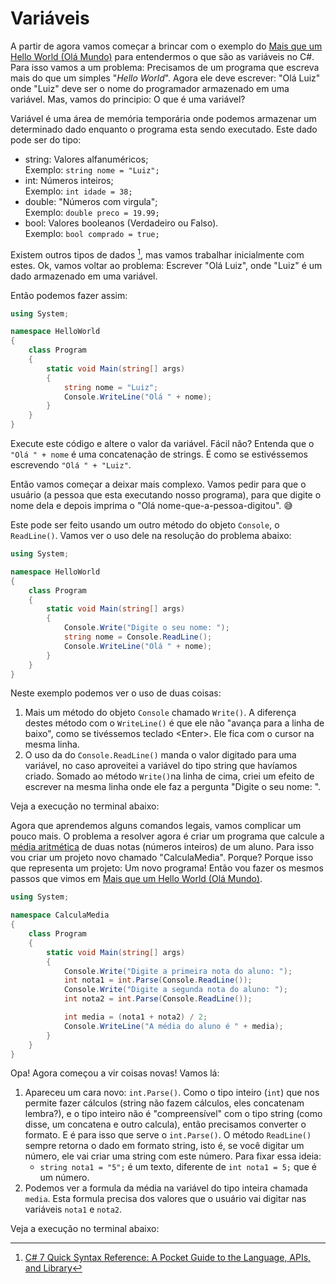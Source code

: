 # Variáveis

A partir de agora vamos começar a brincar com o exemplo do [Mais que um Hello World (Olá Mundo)](../#mais-que-um-hello-world-ol%c3%a1-mundo) para entendermos o que são as variáveis no C#. Para isso vamos a um problema: Precisamos de um programa que escreva mais do que um simples "*Hello World*". Agora ele deve escrever: "Olá Luiz" onde "Luiz" deve ser o nome do programador armazenado em uma variável. Mas, vamos do principio: O que é uma variável?

Variável é uma área de memória temporária onde podemos armazenar um determinado dado enquanto o programa esta sendo executado. Este dado pode ser do tipo:

- string: Valores alfanuméricos;  
Exemplo: `string nome = "Luiz";`
- int: Números inteiros;  
Exemplo: `int idade = 38;`
- double: "Números com virgula";  
Exemplo: `double preco = 19.99;`
- bool: Valores booleanos (Verdadeiro ou Falso).  
Exemplo: `bool comprado = true;`

Existem outros tipos de dados [^1], mas vamos trabalhar inicialmente com estes. Ok, vamos voltar ao problema: Escrever "Olá Luiz", onde "Luiz" é um dado armazenado em uma variável.

Então podemos fazer assim:

```csharp
using System;

namespace HelloWorld
{
    class Program
    {
        static void Main(string[] args)
        {
            string nome = "Luiz";
            Console.WriteLine("Olá " + nome);
        }
    }
}
```

Execute este código e altere o valor da variável. Fácil não? Entenda que o `"Olá " + nome` é uma concatenação de strings. É como se estivéssemos escrevendo `"Olá " + "Luiz"`.

Então vamos começar a deixar mais complexo. Vamos pedir para que o usuário (a pessoa que esta executando nosso programa), para que digite o nome dela e depois imprima o "Olá nome-que-a-pessoa-digitou". 😅

Este pode ser feito usando um outro método do objeto `Console`, o `ReadLine()`. Vamos ver o uso dele na resolução do problema abaixo:

```csharp
using System;

namespace HelloWorld
{
    class Program
    {
        static void Main(string[] args)
        {
            Console.Write("Digite o seu nome: ");
            string nome = Console.ReadLine();
            Console.WriteLine("Olá " + nome);
        }
    }
}
```

Neste exemplo podemos ver o uso de duas coisas:

1. Mais um método do objeto `Console` chamado `Write()`. A diferença destes método com o `WriteLine()` é que ele não "avança para a linha de baixo", como se tivéssemos teclado <Enter\>. Ele fica com o cursor na mesma linha.
2. O uso da do `Console.ReadLine()` manda o valor digitado para uma variável, no caso aproveitei a variável do tipo string que havíamos criado. Somado ao método `Write()`na linha de cima, criei um efeito de escrever na mesma linha onde ele faz a pergunta "Digite o seu nome: ".

Veja a execução no terminal abaixo:

<script id="asciicast-FyNsCXBOBTogb5PT9UwBVqR7L" src="https://asciinema.org/a/FyNsCXBOBTogb5PT9UwBVqR7L.js" async></script>

Agora que aprendemos alguns comandos legais, vamos complicar um pouco mais. O problema a resolver agora é criar um programa que calcule a [média aritmética](https://matematicabasica.net/media-aritmetica/) de duas notas (números inteiros) de um aluno. Para isso vou criar um projeto novo chamado "CalculaMedia". Porque? Porque isso que representa um projeto: Um novo programa! Então vou fazer os mesmos passos que vimos em [Mais que um Hello World (Olá Mundo)](../#mais-que-um-hello-world-ol%c3%a1-mundo).

```csharp
using System;

namespace CalculaMedia
{
    class Program
    {
        static void Main(string[] args)
        {
            Console.Write("Digite a primeira nota do aluno: ");
            int nota1 = int.Parse(Console.ReadLine());
            Console.Write("Digite a segunda nota do aluno: ");
            int nota2 = int.Parse(Console.ReadLine());

            int media = (nota1 + nota2) / 2;
            Console.WriteLine("A média do aluno é " + media);
        }
    }
}
```

Opa! Agora começou a vir coisas novas! Vamos lá:

1. Apareceu um cara novo: `int.Parse()`. Como o tipo inteiro (`int`) que nos permite fazer cálculos (string não fazem cálculos, eles concatenam lembra?), e o tipo inteiro não é "compreensível" com o tipo string (como disse, um concatena e outro calcula), então precisamos converter o formato. E é para isso que serve o `int.Parse()`. O método `ReadLine()` sempre retorna o dado em formato string, isto é, se você digitar um número, ele vai criar uma string com este número. Para fixar essa ideia:
    - `string nota1 = "5";` é um texto, diferente de `int nota1 = 5;` que é um número.
2. Podemos ver a formula da média na variável do tipo inteira chamada `media`. Esta formula precisa dos valores que o usuário vai digitar nas variáveis `nota1` e `nota2`.

Veja a execução no terminal abaixo:

<script id="asciicast-nPFIYBbc0n5JQ3wO6bDwihDvT" src="https://asciinema.org/a/nPFIYBbc0n5JQ3wO6bDwihDvT.js" async></script>

[^1]: [C# 7 Quick Syntax Reference: A Pocket Guide to the Language, APIs, and Library](https://books.google.com.br/books?id=MnhqDwAAQBAJ&dq=C%23+7+Quick+Syntax+Reference&hl=pt-BR&source=gbs_navlinks_s)
